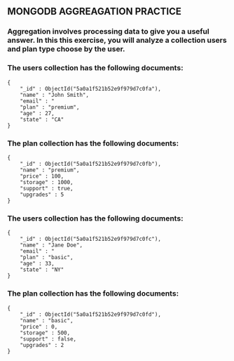 ## MONGODB AGGREAGATION PRACTICE

### Aggregation involves processing data to give you a useful answer. In this this exercise, you will analyze a collection users and plan type choose by the user.

### The users collection has the following documents:

```
{
    "_id" : ObjectId("5a0a1f521b52e9f979d7c0fa"),
    "name" : "John Smith",
    "email" : "
    "plan" : "premium",
    "age" : 27,
    "state" : "CA"
}
```

### The plan collection has the following documents:

```
{
    "_id" : ObjectId("5a0a1f521b52e9f979d7c0fb"),
    "name" : "premium",
    "price" : 100,
    "storage" : 1000,
    "support" : true,
    "upgrades" : 5
}
```

### The users collection has the following documents:

```
{
    "_id" : ObjectId("5a0a1f521b52e9f979d7c0fc"),
    "name" : "Jane Doe",
    "email" : "
    "plan" : "basic",
    "age" : 33,
    "state" : "NY"
}
```

### The plan collection has the following documents:

```
{
    "_id" : ObjectId("5a0a1f521b52e9f979d7c0fd"),
    "name" : "basic",
    "price" : 0,
    "storage" : 500,
    "support" : false,
    "upgrades" : 2
}
```


